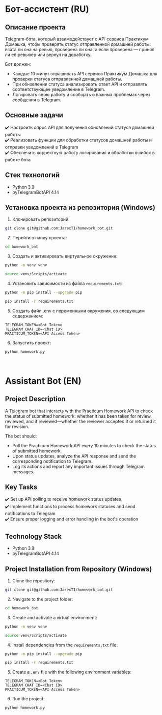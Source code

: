 # Бот-ассистент (RU)

Описание проекта
---
Telegram-бота, который взаимодействует с API сервиса Практикум Домашка, чтобы проверять статус отправленной домашней работы: взята ли она на ревью, проверена ли она, а если проверена — принял ли её ревьюер или вернул на доработку.

Бот должен:
- Каждые 10 минут опрашивать API сервиса Практикум Домашка для проверки статуса отправленной домашней работы.
- При обновлении статуса анализировать ответ API и отправлять соответствующее уведомление в Telegram.
- Логировать свою работу и сообщать о важных проблемах через сообщения в Telegram.

Основные задачи
---
✔️ Настроить опрос API для получения обновлений статуса домашней работы  
✔️ Реализовать функции для обработки статусов домашней работы и отправки уведомлений в Telegram  
✔️ Обеспечить корректную работу логирования и обработки ошибок в работе бота

Стек технологий
---
- Python 3.9
- pyTelegramBotAPI 4.14

Установка проекта из репозитория (Windows)
---
1. Клонировать репозиторий:
```bash
git clone git@github.com:JarexTI/homework_bot.git
```
2. Перейти в папку проекта:
```bash
cd homework_bot
```
3. Создать и активировать виртуальное окружение:
```bash
python -m venv venv

source venv/Scripts/activate
```
4. Установить зависимости из файла `requirements.txt`:
```bash
python -m pip install --upgrade pip

pip install -r requirements.txt
```
5. Создать файл .env с переменными окружения, со следующим содержанием:
```
TELEGRAM_TOKEN=<Bot Token>
TELEGRAM_CHAT_ID=<Chat ID>
PRACTICUM_TOKEN=<API Access Token>
```
6. Запустить проект:
```bash
python homework.py
```
<br>

# Assistant Bot (EN)

Project Description
---
A Telegram bot that interacts with the Practicum Homework API to check the status of submitted homework: whether it has been taken for review, reviewed, and if reviewed—whether the reviewer accepted it or returned it for revision.

The bot should:

- Poll the Practicum Homework API every 10 minutes to check the status of submitted homework.
- Upon status updates, analyze the API response and send the corresponding notification to Telegram.
- Log its actions and report any important issues through Telegram messages.

Key Tasks
---
✔️ Set up API polling to receive homework status updates  
✔️ Implement functions to process homework statuses and send notifications to Telegram  
✔️ Ensure proper logging and error handling in the bot's operation

Technology Stack
---
- Python 3.9
- pyTelegramBotAPI 4.14

Project Installation from Repository (Windows)
---
1. Clone the repository:

```bash
git clone git@github.com:JarexTI/homework_bot.git
```

2. Navigate to the project folder:

```bash
cd homework_bot
```

3. Create and activate a virtual environment:

```bash
python -m venv venv

source venv/Scripts/activate
```

4. Install dependencies from the `requirements.txt` file:

```bash
python -m pip install --upgrade pip

pip install -r requirements.txt
```

5. Create a `.env` file with the following environment variables:

```
TELEGRAM_TOKEN=<Bot Token>
TELEGRAM_CHAT_ID=<Chat ID>
PRACTICUM_TOKEN=<API Access Token>
```

6. Run the project:

```bash
python homework.py
```
